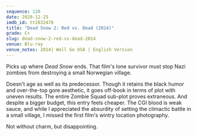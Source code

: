 ```yaml
---
sequence: 126
date: 2020-12-25
imdb_id: tt2832470
title: "Dead Snow 2: Red vs. Dead (2014)"
grade: C+
slug: dead-snow-2-red-vs-dead-2014
venue: Blu-ray
venue_notes: 2014| Well Go USA | English Version
---
```


Picks up where <span data-imdb-id="tt1278340">_Dead Snow_</span> ends. That film's lone survivor must stop Nazi zombies from destroying a small Norwegian village.

<!-- end -->

Doesn't age as well as its predecessor. Though it retains the black humor and over-the-top gore aesthetic, it goes off-book in terms of plot with uneven results. The entire Zombie Squad sub-plot proves extraneous. And despite a bigger budget, this entry feels cheaper. The CGI blood is weak sauce, and while I appreciated the absurdity of setting the climactic battle in a small village, I missed the first film's wintry location photography.

Not without charm, but disappointing.
